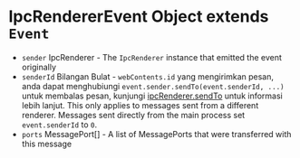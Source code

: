 # IpcRendererEvent Object extends `Event`

* `sender` IpcRenderer - The `IpcRenderer` instance that emitted the event originally
* `senderId` Bilangan Bulat - `webContents.id` yang mengirimkan pesan, anda dapat menghubiungi `event.sender.sendTo(event.senderId, ...)` untuk membalas pesan, kunjungi [ipcRenderer.sendTo][ipc-renderer-sendto] untuk informasi lebih lanjut. This only applies to messages sent from a different renderer. Messages sent directly from the main process set `event.senderId` to `0`.
* `ports` MessagePort[] - A list of MessagePorts that were transferred with this message

[ipc-renderer-sendto]: #ipcrenderersendtowindowid-channel--arg1-arg2-
